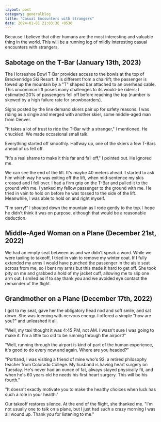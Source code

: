 ```yaml
---
layout: post
category: generalblog
title: "Casual Encounters with Strangers"
date: 2024-01-01 21:03:36 +0530
---
```


Because I believe that other humans are the most interesting and valuable thing in the world. This will be a running log of mildly interesting casual encounters with strangers.

## Sabotage on the T-Bar (January 13th, 2023)
The Horseshoe Bowl T-Bar provides access to the bowls at the top of Breckenridge Ski Resort. It is different from a chairlift; the passenger is towed up the mountain by a "T" shaped bar attached to an overhead cable. This uncommon lift poses many challenges to its would-be riders; I estimated 20% of passengers fell off before reaching the top (number is skewed by a high failure rate for snowboarders). 

Signs posted by the line demand skiers pair up for safety reasons. I was riding as a single and merged with another skier, some middle-aged man from Denver.

"It takes a lot of trust to ride the T-Bar with a stranger," I mentioned. He chuckled. We made occasional small talk.

Everything started off smoothly. Halfway up, one of the skiers a few T-Bars ahead of us fell off. 

"It's a real shame to make it this far and fall off," I pointed out. He ignored me. 

We can see the end of the lift. It's maybe 40 meters ahead. I started to ask him which way he was exiting off the lift, when mid-sentence my skis crossed and I fell over. I had a firm grip on the T-Bar and pulled it to the ground with me. I yanked my fellow passenger to the ground with me. He tried in vain to hold on before he was tossed to the side of the lift. Meanwhile, I was able to hold on and right myself.

"I'm sorry!" I shouted down the mountain as I rode gently to the top. I hope he didn't think it was on purpose, although that would be a reasonable deduction.

## Middle-Aged Woman on a Plane (December 21st, 2022)
We had an empty seat between us and we didn't speak a word. While we were taxiing to takeoff, I tried in vain to remove my winter coat. If I fully extended my arms I would have punched the passenger in the aisle seat across from me, so I bent my arms but this made it hard to get off. She took pity on me and grabbed a hold of my jacket cuff, allowing me to slip one arm out. I smiled as if to say thank you and we avoided eye contact the remainder of the flight.

## Grandmother on a Plane (December 17th, 2022)
I got to my seat, gave her the obligatory head nod and soft smile, and sat down. She was teeming with nervous energy. I offered a simple "how are you?" and unleashed it all. 

"Well, my taxi thought it was 4:45 PM, not AM. I wasn't sure I was going to make it. I'm a little too old to be running through the airport!" 

"Well, running through the airport is kind of part of the human experience, it's good to do every now and again. Where are you headed?" 

"Portland, I was visiting a friend of mine who's 92, a retired philosophy teacher from Colorado College. My husband is having heart surgery on Tuesday. He's never had an ounce of fat, always stayed physically fit, and when he's 60 years old he needs his first heart surgery. This will be his fourth."

"It doesn't exactly motivate you to make the healthy choices when luck has such a role in your health."

Our takeoff restores silence. At the end of the flight, she thanked me. "I'm not usually one to talk on a plane, but I just had such a crazy morning I was all wound up. Thank you for listening to me."